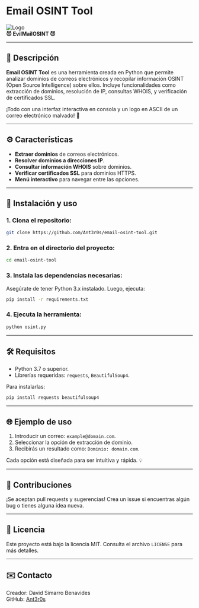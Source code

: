 # Email OSINT Tool

![Logo](https://via.placeholder.com/728x90.png?text=EvilMailOSINT)  
**😈 EvilMailOSINT 😈**

---

## 📜 Descripción
**Email OSINT Tool** es una herramienta creada en Python que permite analizar dominios de correos electrónicos y recopilar información OSINT (Open Source Intelligence) sobre ellos. Incluye funcionalidades como extracción de dominios, resolución de IP, consultas WHOIS, y verificación de certificados SSL.

¡Todo con una interfaz interactiva en consola y un logo en ASCII de un correo electrónico malvado! 🖤

---

## ⚙️ Características
- **Extraer dominios** de correos electrónicos.
- **Resolver dominios a direcciones IP**.
- **Consultar información WHOIS** sobre dominios.
- **Verificar certificados SSL** para dominios HTTPS.
- **Menú interactivo** para navegar entre las opciones.

---

## 🚀 Instalación y uso

### 1. Clona el repositorio:
```bash
git clone https://github.com/Ant3r0s/email-osint-tool.git
```

### 2. Entra en el directorio del proyecto:
```bash
cd email-osint-tool
```

### 3. Instala las dependencias necesarias:
Asegúrate de tener Python 3.x instalado. Luego, ejecuta:
```bash
pip install -r requirements.txt
```

### 4. Ejecuta la herramienta:
```bash
python osint.py
```

---

## 🛠️ Requisitos
- Python 3.7 o superior.
- Librerías requeridas: `requests`, `BeautifulSoup4`.

Para instalarlas:
```bash
pip install requests beautifulsoup4
```

---

## 🌐 Ejemplo de uso

1. Introducir un correo: `example@domain.com`.
2. Seleccionar la opción de extracción de dominio.
3. Recibirás un resultado como: `Dominio: domain.com`.

Cada opción está diseñada para ser intuitiva y rápida. 💡

---

## 🖤 Contribuciones
¡Se aceptan pull requests y sugerencias! Crea un issue si encuentras algún bug o tienes alguna idea nueva.

---

## 📝 Licencia
Este proyecto está bajo la licencia MIT. Consulta el archivo `LICENSE` para más detalles.

---

## ✉️ Contacto
Creador: David Simarro Benavides  
GitHub: [Ant3r0s](https://github.com/Ant3r0s)
